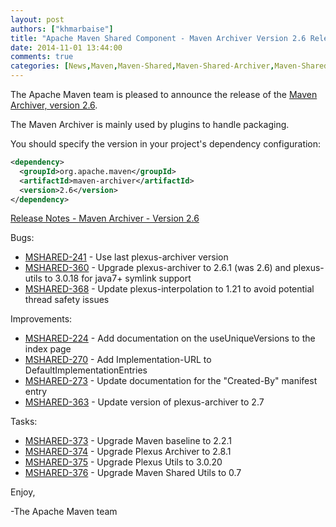 ```yaml
---
layout: post
authors: ["khmarbaise"]
title: "Apache Maven Shared Component - Maven Archiver Version 2.6 Released"
date: 2014-11-01 13:44:00
comments: true
categories: [News,Maven,Maven-Shared,Maven-Shared-Archiver,Maven-Shared-Release,Maven-Shared-Archiver-Release]
---
```

The Apache Maven team is pleased to announce the release of the 
[Maven Archiver, version 2.6](https://maven.apache.org/shared/maven-archiver/).

The Maven Archiver is mainly used by plugins to handle packaging. 

You should specify the version in your project's dependency configuration:

``` xml
<dependency>
  <groupId>org.apache.maven</groupId>
  <artifactId>maven-archiver</artifactId>
  <version>2.6</version>
</dependency>
```

[Release Notes - Maven Archiver - Version 2.6](http://jira.codehaus.org/secure/ReleaseNote.jspa?projectId=11761&version=18325)

Bugs:

 * [MSHARED-241](https://issues.apache.org/jira/browse/MSHARED-241) - Use last plexus-archiver version
 * [MSHARED-360](https://issues.apache.org/jira/browse/MSHARED-360) - Upgrade plexus-archiver to 2.6.1 (was 2.6) and plexus-utils to 3.0.18 for java7+ symlink support
 * [MSHARED-368](https://issues.apache.org/jira/browse/MSHARED-368) - Update plexus-interpolation to 1.21 to avoid potential thread safety issues

Improvements:

 * [MSHARED-224](https://issues.apache.org/jira/browse/MSHARED-224) - Add documentation on the useUniqueVersions to the index page
 * [MSHARED-270](https://issues.apache.org/jira/browse/MSHARED-270) - Add Implementation-URL to DefaultImplementationEntries
 * [MSHARED-273](https://issues.apache.org/jira/browse/MSHARED-273) - Update documentation for the "Created-By" manifest entry
 * [MSHARED-363](https://issues.apache.org/jira/browse/MSHARED-363) - Update version of plexus-archiver to 2.7

Tasks:

 * [MSHARED-373](https://issues.apache.org/jira/browse/MSHARED-373) - Upgrade Maven baseline to 2.2.1
 * [MSHARED-374](https://issues.apache.org/jira/browse/MSHARED-374) - Upgrade Plexus Archiver to 2.8.1
 * [MSHARED-375](https://issues.apache.org/jira/browse/MSHARED-375) - Upgrade Plexus Utils to 3.0.20
 * [MSHARED-376](https://issues.apache.org/jira/browse/MSHARED-376) - Upgrade Maven Shared Utils to 0.7

Enjoy,

-The Apache Maven team


